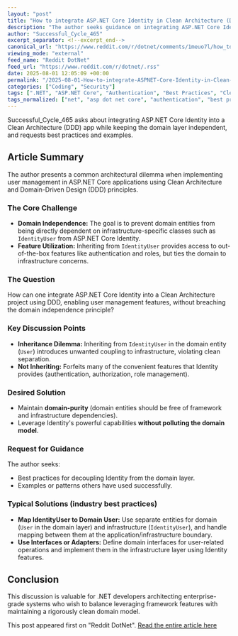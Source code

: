 ```yaml
---
layout: "post"
title: "How to integrate ASP.NET Core Identity in Clean Architecture (DDD) without breaking domain independence?"
description: "The author seeks guidance on integrating ASP.NET Core Identity within a Clean Architecture/DDD setup, aiming to keep the domain layer independent from infrastructure dependencies. The discussion centers on best practices for leveraging Identity features without compromising clean separation between domain and infrastructure layers, inviting advice and examples."
author: "Successful_Cycle_465"
excerpt_separator: <!--excerpt_end-->
canonical_url: "https://www.reddit.com/r/dotnet/comments/1meuo7l/how_to_integrate_aspnet_core_identity_in_clean/"
viewing_mode: "external"
feed_name: "Reddit DotNet"
feed_url: "https://www.reddit.com/r/dotnet/.rss"
date: 2025-08-01 12:05:09 +00:00
permalink: "/2025-08-01-How-to-integrate-ASPNET-Core-Identity-in-Clean-Architecture-DDD-without-breaking-domain-independence.html"
categories: ["Coding", "Security"]
tags: [".NET", "ASP.NET Core", "Authentication", "Best Practices", "Clean Architecture", "Coding", "Community", "Domain Driven Design", "Entity Separation", "Identity", "Infrastructure", "Roles", "Security", "User Management"]
tags_normalized: ["net", "asp dot net core", "authentication", "best practices", "clean architecture", "coding", "community", "domain driven design", "entity separation", "identity", "infrastructure", "roles", "security", "user management"]
---
```


Successful_Cycle_465 asks about integrating ASP.NET Core Identity into a Clean Architecture (DDD) app while keeping the domain layer independent, and requests best practices and examples.<!--excerpt_end-->

## Article Summary

The author presents a common architectural dilemma when implementing user management in ASP.NET Core applications using Clean Architecture and Domain-Driven Design (DDD) principles.

### The Core Challenge

- **Domain Independence:** The goal is to prevent domain entities from being directly dependent on infrastructure-specific classes such as `IdentityUser` from ASP.NET Core Identity.
- **Feature Utilization:** Inheriting from `IdentityUser` provides access to out-of-the-box features like authentication and roles, but ties the domain to infrastructure concerns.

### The Question

How can one integrate ASP.NET Core Identity into a Clean Architecture project using DDD, enabling user management features, without breaching the domain independence principle?

### Key Discussion Points

- **Inheritance Dilemma:** Inheriting from `IdentityUser` in the domain entity (`User`) introduces unwanted coupling to infrastructure, violating clean separation.
- **Not Inheriting:** Forfeits many of the convenient features that Identity provides (authentication, authorization, role management).

### Desired Solution

- Maintain **domain-purity** (domain entities should be free of framework and infrastructure dependencies).
- Leverage Identity's powerful capabilities **without polluting the domain model**.

### Request for Guidance

The author seeks:

- Best practices for decoupling Identity from the domain layer.
- Examples or patterns others have used successfully.

### Typical Solutions (industry best practices)

- **Map IdentityUser to Domain User:** Use separate entities for domain (`User` in the domain layer) and infrastructure (`IdentityUser`), and handle mapping between them at the application/infrastructure boundary.
- **Use Interfaces or Adapters:** Define domain interfaces for user-related operations and implement them in the infrastructure layer using Identity features.

## Conclusion

This discussion is valuable for .NET developers architecting enterprise-grade systems who wish to balance leveraging framework features with maintaining a rigorously clean domain model.

This post appeared first on "Reddit DotNet". [Read the entire article here](https://www.reddit.com/r/dotnet/comments/1meuo7l/how_to_integrate_aspnet_core_identity_in_clean/)
